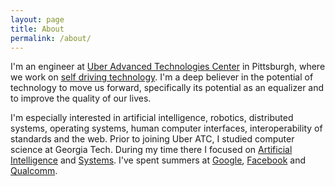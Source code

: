 ```yaml
---
layout: page
title: About
permalink: /about/
---
```


I'm an engineer at [Uber Advanced Technologies Center][uatc] in Pittsburgh, where we work on [self driving technology][uatc-work]. I'm a deep believer in the potential of technology to move us forward, specifically its potential as an equalizer and to improve the quality of our lives.

I'm especially interested in artificial intelligence, robotics, distributed systems, operating systems, human computer interfaces, interoperability of standards and the web. Prior to joining Uber ATC, I studied computer science at Georgia Tech. During my time there I focused on [Artificial Intelligence][ai-gatech] and [Systems][systems-gatech]. I've spent summers at [Google][google], [Facebook][facebook] and [Qualcomm][qualcomm].

[google]: https://www.google.com
[facebook]: https://www.facebook.com
[qualcomm]: https://www.qualcomm.com/news/onq/2013/10/10/introducing-qualcomm-zeroth-processors-brain-inspired-computing
[ai-gatech]: http://www.cc.gatech.edu/intelligence
[systems-gatech]: http://www.cc.gatech.edu/systems-architecture
[uatc]: https://www.uberatc.com/
[uatc-work]: https://newsroom.uber.com/us-pennsylvania/new-wheels/